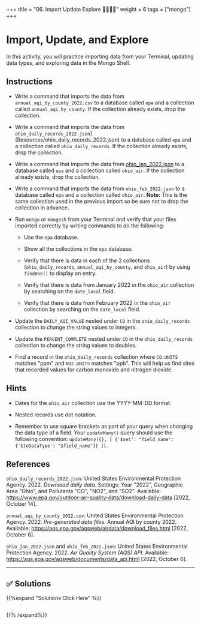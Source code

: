 +++
title = "06. Import Update Explore 👩‍🎓👨‍🎓"
weight = 6
tags = ["mongo"] 
+++

# Import, Update, and Explore

In this activity, you will practice importing data from your Terminal, updating data types, and exploring data in the Mongo Shell.

## Instructions

* Write a command that imports the data from `annual_aqi_by_county_2022.csv` to a database called `epa` and a collection called `annual_aqi_by_county`. If the collection already exists, drop the collection.

* Write a command that imports the data from `ohio_daily_records_2022.json`](Resources/ohio_daily_records_2022.json) to a database called `epa` and a collection called `ohio_daily_records`. If the collection already exists, drop the collection.

* Write a command that imports the data from [ohio_jan_2022.json](Resources/ohio_jan_2022.json) to a database called `epa` and a collection called `ohio_air`. If the collection already exists, drop the collection.

* Write a command that imports the data from `ohio_feb_2022.json` to a database called `epa` and a collection called `ohio_air`. **Note:** This is the same collection used in the previous import so be sure not to drop the collection in advance.

* Run `mongo` or `mongosh` from your Terminal and verify that your files imported correctly by writing commands to do the following:

  * Use the `epa` database.

  * Show all the collections in the `epa` database.

  * Verify that there is data in each of the 3 collections (`ohio_daily_records`, `annual_aqi_by_county`, and `ohio_air`) by using `findOne()` to display an entry.

  * Verify that there is data from January 2022 in the `ohio_air` collection by searching on the `date_local` field.

  * Verify that there is data from February 2022 in the `ohio_air` collection by searching on the `date_local` field.

* Update the `DAILY_AQI_VALUE` nested under `CO` in the `ohio_daily_records` collection to change the string values to integers.

* Update the `PERCENT_COMPLETE` nested under `CO` in the `ohio_daily_records` collection to change the string values to doubles.

* Find a record in the `ohio_daily_records` collection where `CO.UNITS` matches "ppm" and `NO2.UNITS` matches "ppb". This will help us find sites that recorded values for carbon monoxide and nitrogen dioxide.

## Hints

* Dates for the `ohio_air` collection use the YYYY-MM-DD format.

* Nested records use dot notation.

* Remember to use square brackets as part of your query when changing the data type of a field. Your `updateMany()` query should use the following convention: `updateMany({}, [ {'$set': "field_name": {'$toDataType': "$field_name"}} ])`.

## References

`ohio_daily_records_2022.json`: United States Environmental Protection Agency. 2022. *Download daily data*. Settings: Year "2022", Geographic Area "Ohio", and Pollutants "CO", "NO2", and "SO2". Available: https://www.epa.gov/outdoor-air-quality-data/download-daily-data [2022, October 14].

`annual_aqi_by_county_2022.csv`: United States Environmental Protection Agency. 2022. *Pre-generated data files*. Annual AQI by county 2022. Available: https://aqs.epa.gov/aqsweb/airdata/download_files.html [2022, October 6]. 

`ohio_jan_2022.json` and `ohio_feb_2022.json`: United States Environmental Protection Agency. 2022. *Air Quality System (AQS) API*. Available: https://aqs.epa.gov/aqsweb/documents/data_api.html [2022, October 6]. 

---

## ✅ Solutions
{{%expand "Solutions Click Here" %}}
```python
```
{{% /expand%}}